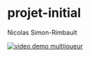 # projet-initial

Nicolas Simon-Rimbault

[![video demo multijoueur](https://img.youtube.com/vi/NTlWqIbp2KE/0.jpg)](https://www.youtube.com/watch?v=NTlWqIbp2KE)